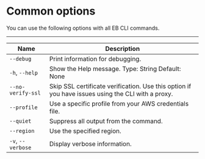 # Common options<a name="eb3-cmd-options"></a>

You can use the following options with all EB CLI commands\.


****  

|  Name  |  Description  | 
| --- | --- | 
|   `--debug`   |  Print information for debugging\.  | 
|   `-h`, `--help`   |  Show the Help message\. Type: String Default: None  | 
|   `--no-verify-ssl`   |  Skip SSL certificate verification\. Use this option if you have issues using the CLI with a proxy\.  | 
|   `--profile`   |  Use a specific profile from your AWS credentials file\.  | 
|   `--quiet`   |  Suppress all output from the command\.  | 
|   `--region`   |  Use the specified region\.  | 
|   `-v`, `--verbose`   |  Display verbose information\.   | 